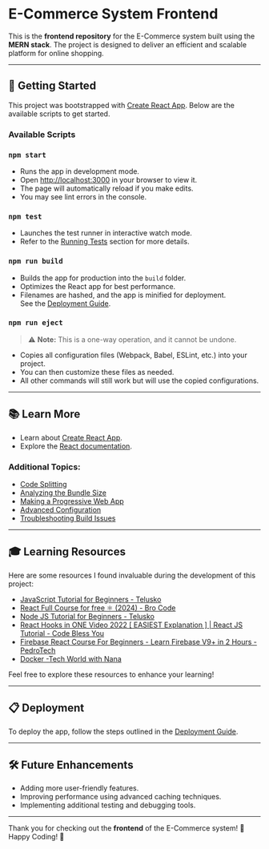 # E-Commerce System Frontend

This is the **frontend repository** for the E-Commerce system built using the **MERN stack**. The project is designed to deliver an efficient and scalable platform for online shopping.

---

## 🚀 Getting Started

This project was bootstrapped with [Create React App](https://github.com/facebook/create-react-app). Below are the available scripts to get started.

### Available Scripts

### `npm start`

- Runs the app in development mode.  
- Open [http://localhost:3000](http://localhost:3000) in your browser to view it.
- The page will automatically reload if you make edits.
- You may see lint errors in the console.

### `npm test`

- Launches the test runner in interactive watch mode.  
- Refer to the [Running Tests](https://facebook.github.io/create-react-app/docs/running-tests) section for more details.

### `npm run build`

- Builds the app for production into the `build` folder.
- Optimizes the React app for best performance.
- Filenames are hashed, and the app is minified for deployment.  
  See the [Deployment Guide](https://facebook.github.io/create-react-app/docs/deployment).

### `npm run eject`

> ⚠️ **Note:** This is a one-way operation, and it cannot be undone.

- Copies all configuration files (Webpack, Babel, ESLint, etc.) into your project.
- You can then customize these files as needed.
- All other commands will still work but will use the copied configurations.

---

## 📚 Learn More

- Learn about [Create React App](https://facebook.github.io/create-react-app/docs/getting-started).  
- Explore the [React documentation](https://reactjs.org/).  

### Additional Topics:
- [Code Splitting](https://facebook.github.io/create-react-app/docs/code-splitting)  
- [Analyzing the Bundle Size](https://facebook.github.io/create-react-app/docs/analyzing-the-bundle-size)  
- [Making a Progressive Web App](https://facebook.github.io/create-react-app/docs/making-a-progressive-web-app)  
- [Advanced Configuration](https://facebook.github.io/create-react-app/docs/advanced-configuration)  
- [Troubleshooting Build Issues](https://facebook.github.io/create-react-app/docs/troubleshooting#npm-run-build-fails-to-minify)  

---

## 🎓 Learning Resources

Here are some resources I found invaluable during the development of this project:

- [JavaScript Tutorial for Beginners - Telusko](https://www.youtube.com/watch?v=PlbupGCBV6w&list=PLsyeobzWxl7rrvgG7MLNIMSTzVCDZZcT4)
- [React Full Course for free ⚛️ (2024) - Bro Code](https://www.youtube.com/watch?v=CgkZ7MvWUAA&t=1259s)
- [Node JS Tutorial for Beginners - Telusko](https://www.youtube.com/watch?v=yEHCfRWz-EI&list=PLsyeobzWxl7occsESx2X1E2R2Uw5wCoeG)
- [React Hooks in ONE Video 2022 [ EASIEST Explanation ] | React JS Tutorial - Code Bless You](https://www.youtube.com/watch?v=HnXPKtro4SM)
- [Firebase React Course For Beginners - Learn Firebase V9+ in 2 Hours - PedroTech](https://www.youtube.com/watch?v=2hR-uWjBAgw)
- [Docker -Tech World with Nana](https://www.youtube.com/watch?v=pg19Z8LL06w&ab_channel=TechWorldwithNana)

Feel free to explore these resources to enhance your learning!

---

## 📋 Deployment

To deploy the app, follow the steps outlined in the [Deployment Guide](https://facebook.github.io/create-react-app/docs/deployment).

---

## 🛠️ Future Enhancements

- Adding more user-friendly features.  
- Improving performance using advanced caching techniques.  
- Implementing additional testing and debugging tools.  

---

Thank you for checking out the **frontend** of the E-Commerce system! 🌟  
Happy Coding! 🚀
